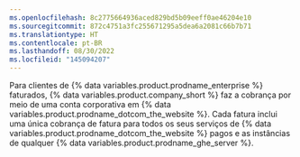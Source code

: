 ```yaml
---
ms.openlocfilehash: 8c2775664936aced829bd5b09eeff0ae46204e10
ms.sourcegitcommit: 872c4751a3fc255671295a5dea6a2081c66b7b71
ms.translationtype: HT
ms.contentlocale: pt-BR
ms.lasthandoff: 08/30/2022
ms.locfileid: "145094207"
---
```

Para clientes de {% data variables.product.prodname_enterprise %} faturados, {% data variables.product.company_short %} faz a cobrança por meio de uma conta corporativa em {% data variables.product.prodname_dotcom_the_website %}. Cada fatura inclui uma única cobrança de fatura para todos os seus serviços de {% data variables.product.prodname_dotcom_the_website %} pagos e as instâncias de qualquer {% data variables.product.prodname_ghe_server %}.

